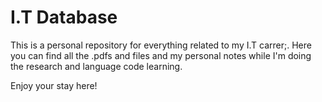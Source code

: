 # I.T Database
 This is a personal repository for everything related to my I.T carrer;. Here you can find all the .pdfs and files and my personal notes while I'm doing the research and language code learning. 

 Enjoy your stay here! 